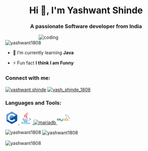 <h1 align="center">Hi 👋, I'm Yashwant Shinde</h1>
<h3 align="center">A passionate Software developer from India</h3>

<img align="right" alt="coding" width="400" src="(https://github.com/Yashwant1808/Yashwant1808/assets/154579865/26b851c3-62e7-418b-91b3-2e3e8e8a62cc)">

<p align="left"> <img src="https://komarev.com/ghpvc/?username=yashwant1808&label=Profile%20views&color=0e75b6&style=flat" alt="yashwant1808" /> </p>

- 🌱 I’m currently learning **Java**

- ⚡ Fun fact **I think I am Funny**

<h3 align="left">Connect with me:</h3>
<p align="left">
<a href="https://linkedin.com/in/yashwant shinde" target="blank"><img align="center" src="https://raw.githubusercontent.com/rahuldkjain/github-profile-readme-generator/master/src/images/icons/Social/linked-in-alt.svg" alt="yashwant shinde" height="30" width="40" /></a>
<a href="https://instagram.com/yash_shinde_1808" target="blank"><img align="center" src="https://raw.githubusercontent.com/rahuldkjain/github-profile-readme-generator/master/src/images/icons/Social/instagram.svg" alt="yash_shinde_1808" height="30" width="40" /></a>
</p>

<h3 align="left">Languages and Tools:</h3>
<p align="left"> <a href="https://www.cprogramming.com/" target="_blank" rel="noreferrer"> <img src="https://raw.githubusercontent.com/devicons/devicon/master/icons/c/c-original.svg" alt="c" width="40" height="40"/> </a> <a href="https://www.java.com" target="_blank" rel="noreferrer"> <img src="https://raw.githubusercontent.com/devicons/devicon/master/icons/java/java-original.svg" alt="java" width="40" height="40"/> </a> <a href="https://mariadb.org/" target="_blank" rel="noreferrer"> <img src="https://www.vectorlogo.zone/logos/mariadb/mariadb-icon.svg" alt="mariadb" width="40" height="40"/> </a> <a href="https://www.mysql.com/" target="_blank" rel="noreferrer"> <img src="https://raw.githubusercontent.com/devicons/devicon/master/icons/mysql/mysql-original-wordmark.svg" alt="mysql" width="40" height="40"/> </a> </p>

<p><img align="left" src="https://github-readme-stats.vercel.app/api/top-langs?username=yashwant1808&show_icons=true&locale=en&layout=compact" alt="yashwant1808" /></p>

<p>&nbsp;<img align="center" src="https://github-readme-stats.vercel.app/api?username=yashwant1808&show_icons=true&locale=en" alt="yashwant1808" /></p>

<p><img align="center" src="https://github-readme-streak-stats.herokuapp.com/?user=yashwant1808&" alt="yashwant1808" /></p>
